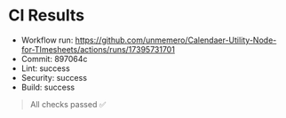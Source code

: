 # CI Results

- Workflow run: https://github.com/unmemero/Calendaer-Utility-Node-for-TImesheets/actions/runs/17395731701
- Commit: 897064c
- Lint:     success
- Security: success
- Build:    success

> All checks passed ✅
